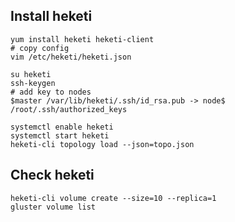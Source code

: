 Install heketi
---------------

    yum install heketi heketi-client
    # copy config  
    vim /etc/heketi/heketi.json

    su heketi
    ssh-keygen
    # add key to nodes
    $master /var/lib/heketi/.ssh/id_rsa.pub -> node$ /root/.ssh/authorized_keys

    systemctl enable heketi
    systemctl start heketi
    heketi-cli topology load --json=topo.json

Check heketi
---------------

    heketi-cli volume create --size=10 --replica=1
    gluster volume list
